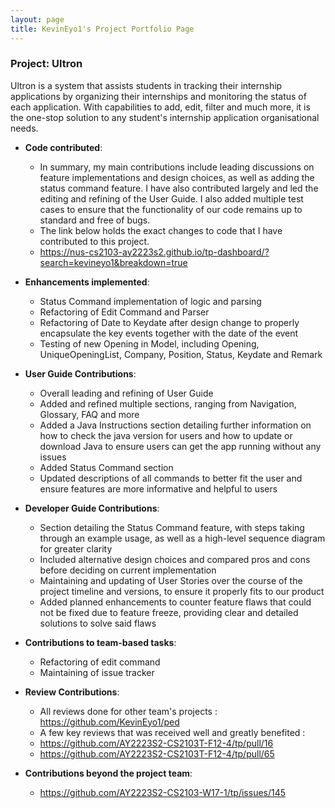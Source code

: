 ```yaml
---
layout: page
title: KevinEyo1's Project Portfolio Page
---
```


### Project: Ultron

Ultron is a system that assists students in tracking their internship applications by organizing their internships and monitoring the status of each application. With capabilities to add, edit, filter and much more, it is the one-stop solution to any student's internship application organisational needs.

* **Code contributed**:
    * In summary, my main contributions include leading discussions on feature implementations and design choices, as well as adding the status command feature. I have also contributed largely and led the editing and refining of the User Guide. I also added multiple test cases to ensure that the functionality of our code remains up to standard and free of bugs.
    * The link below holds the exact changes to code that I have contributed to this project.
    * https://nus-cs2103-ay2223s2.github.io/tp-dashboard/?search=kevineyo1&breakdown=true

* **Enhancements implemented**:
    * Status Command implementation of logic and parsing
    * Refactoring of Edit Command and Parser
    * Refactoring of Date to Keydate after design change to properly encapsulate the key events together with the date of the event
    * Testing of new Opening in Model, including Opening, UniqueOpeningList, Company, Position, Status, Keydate and Remark

* **User Guide Contributions**:
    * Overall leading and refining of User Guide
    * Added and refined multiple sections, ranging from Navigation, Glossary, FAQ and more
    * Added a Java Instructions section detailing further information on how to check the java version for users and how to update or download Java to ensure users can get the app running without any issues
    * Added Status Command section
    * Updated descriptions of all commands to better fit the user and ensure features are more informative and helpful to users

* **Developer Guide Contributions**:
    * Section detailing the Status Command feature, with steps taking through an example usage, as well as a high-level sequence diagram for greater clarity
    * Included alternative design choices and compared pros and cons before deciding on current implementation
    * Maintaining and updating of User Stories over the course of the project timeline and versions, to ensure it properly fits to our product
    * Added planned enhancements to counter feature flaws that could not be fixed due to feature freeze, providing clear and detailed solutions to solve said flaws

* **Contributions to team-based tasks**:
    * Refactoring of edit command
    * Maintaining of issue tracker

* **Review Contributions**:
    * All reviews done for other team's projects : https://github.com/KevinEyo1/ped
    * A few key reviews that was received well and greatly benefited :
    * https://github.com/AY2223S2-CS2103T-F12-4/tp/pull/16
    * https://github.com/AY2223S2-CS2103T-F12-4/tp/pull/65

* **Contributions beyond the project team**:
  * https://github.com/AY2223S2-CS2103-W17-1/tp/issues/145
